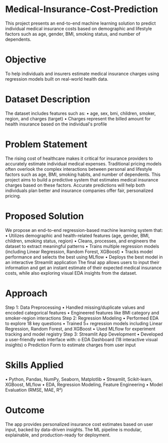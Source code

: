 # Medical-Insurance-Cost-Prediction

This project presents an end-to-end machine learning solution to predict individual medical insurance costs based on demographic and lifestyle factors such as age, gender, BMI, smoking status, and number of dependents.
# Objective
To help individuals and insurers estimate medical insurance charges using regression models built on real-world health data.
# Dataset Description
The dataset includes features such as:
•	age, sex, bmi, children, smoker, region, and charges (target)
•	Charges represent the billed amount for health insurance based on the individual's profile
# Problem Statement
The rising cost of healthcare makes it critical for insurance providers to accurately estimate individual medical expenses. Traditional pricing models often overlook the complex interactions between personal and lifestyle factors such as age, BMI, smoking habits, and number of dependents.
This project aims to build a predictive system that estimates medical insurance charges based on these factors. Accurate predictions will help both individuals plan better and insurance companies offer fair, personalized pricing.
# Proposed Solution
We propose an end-to-end regression-based machine learning system that:
•	Utilizes demographic and health-related features (age, gender, BMI, children, smoking status, region)
•	Cleans, processes, and engineers the dataset to extract meaningful patterns
•	Trains multiple regression models (including Linear Regression, Random Forest, XGBoost)
•	Tracks model performance and selects the best using MLflow
•	Deploys the best model in an interactive Streamlit application
The final app allows users to input their information and get an instant estimate of their expected medical insurance costs, while also exploring visual EDA insights from the dataset.
# Approach
Step 1: Data Preprocessing
•	Handled missing/duplicate values and encoded categorical features
•	Engineered features like BMI category and smoker-region interactions
Step 2: Regression Modeling
•	Performed EDA to explore 18 key questions
•	Trained 5+ regression models including Linear Regression, Random Forest, and XGBoost
•	Used MLflow for experiment tracking and model registry
Step 3: Streamlit App Development
•	Developed a user-friendly web interface with:
o	EDA Dashboard (18 interactive visual insights)
o	Prediction Form to estimate charges from user input
# Skills Applied
•	Python, Pandas, NumPy, Seaborn, Matplotlib
•	Streamlit, Scikit-learn, XGBoost, MLflow
•	EDA, Regression Modeling, Feature Engineering
•	Model Evaluation (RMSE, MAE, R²)
# Outcome
The app provides personalized insurance cost estimates based on user input, backed by data-driven insights. The ML pipeline is modular, explainable, and production-ready for deployment.
